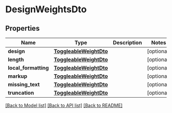 # DesignWeightsDto

## Properties
Name | Type | Description | Notes
------------ | ------------- | ------------- | -------------
**design** | [**ToggleableWeightDto**](ToggleableWeightDto.md) |  | [optional] 
**length** | [**ToggleableWeightDto**](ToggleableWeightDto.md) |  | [optional] 
**local_formatting** | [**ToggleableWeightDto**](ToggleableWeightDto.md) |  | [optional] 
**markup** | [**ToggleableWeightDto**](ToggleableWeightDto.md) |  | [optional] 
**missing_text** | [**ToggleableWeightDto**](ToggleableWeightDto.md) |  | [optional] 
**truncation** | [**ToggleableWeightDto**](ToggleableWeightDto.md) |  | [optional] 

[[Back to Model list]](../README.md#documentation-for-models) [[Back to API list]](../README.md#documentation-for-api-endpoints) [[Back to README]](../README.md)

